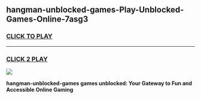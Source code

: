 
## hangman-unblocked-games-Play-Unblocked-Games-Online-7asg3
<h3>
<a href="https://premium76.site?title=hangman-unblocked-games&ref=25A">CLICK TO PLAY</a></h3>
<hr>

<h3>
<a href="https://premium76.site?title=hangman-unblocked-games&ref=25A">CLICK 2 PLAY</a>
  
</h3>

<a href="https://premium76.site?title=hangman-unblocked-games&ref=25A"><img src="https://clearcache.store/games.png"></a>


**hangman-unblocked-games games unblocked: Your Gateway to Fun and Accessible Online Gaming**
